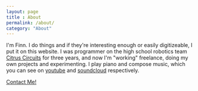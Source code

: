 ```yaml
---
layout: page
title : About
permalink: /about/
category: "About"
---
```


I'm Finn. I do things and if they're interesting enough or easily digitizeable, I put it on this website. I was programmer on the high school robotics team <a href="http://citruscircuits.org">Citrus Circuits</a> for three years, and now I'm "working" freelance, doing my own projects and experimenting. I play piano and compose music, which you can see on <a href="http://youtube.com/steampunc" target="_blank">youtube</a> and <a href="http://soundcloud.com/steampunc" target="_blank">soundcloud</a> respectively.

<a href="mailto:finnegan.mccool@gmail.com">Contact Me!</a>
